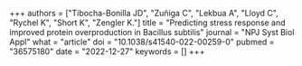 +++
authors = ["Tibocha-Bonilla JD", "Zuñiga C", "Lekbua A", "Lloyd C", "Rychel K", "Short K", "Zengler K."]
title = "Predicting stress response and improved protein overproduction in Bacillus subtilis"
journal = "NPJ Syst Biol Appl"
what = "article"
doi = "10.1038/s41540-022-00259-0"
pubmed = "36575180"
date = "2022-12-27"
keywords = []
+++

